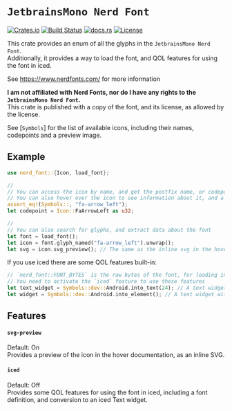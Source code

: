 <!-- cargo-rdme start -->

# `JetbrainsMono Nerd Font`

[![Crates.io](https://img.shields.io/crates/v/nerd_font.svg)](https://crates.io/crates/nerd_font/)
[![Build Status](https://github.com/rscarson/font-map/actions/workflows/tests.yml/badge.svg?branch=master)](https://github.com/rscarson/font-map/actions?query=branch%3Amaster)
[![docs.rs](https://img.shields.io/docsrs/nerd_font)](https://docs.rs/nerd_font/latest/)
[![License](https://img.shields.io/badge/license-MIT-blue.svg)](https://raw.githubusercontent.com/rscarson/nerd_font/master/LICENSE)

This crate provides an enum of all the glyphs in the `JetbrainsMono Nerd Font`.  
Additionally, it provides a way to load the font, and QOL features for using the font in iced.

See <https://www.nerdfonts.com/> for more information

**I am not affiliated with Nerd Fonts, nor do I have any rights to the `JetbrainsMono Nerd Font`.**  
This crate is published with a copy of the font, and its license, as allowed by the license.

See [`Symbols`] for the list of available icons, including their names, codepoints and a preview image.  

## Example

```rust
use nerd_font::{Icon, load_font};

//
// You can access the icon by name, and get the postfix name, or codepoint
// You can also hover over the icon to see information about it, and a preview of the icon (as inline svg)
assert_eq!(Symbols::, "fa-arrow_left");
let codepoint = Icon::FaArrowLeft as u32;

//
// You can also search for glyphs, and extract data about the font
let font = load_font();
let icon = font.glyph_named("fa-arrow_left").unwrap();
let svg = icon.svg_preview(); // The same as the inline svg in the hover
```

If you use iced there are some QOL features built-in:

```rust
// `nerd_font::FONT_BYTES` is the raw bytes of the font, for loading into iced
// You need to activate the `iced` feature to use these features
let text_widget = Symbols::dev::Android.into_text(24); // A text widget with the icon, in the font, size 24
let widget = Symbols::dev::Android.into_element(); // A text widget with the icon, in the default font size

```

## Features

#### `svg-preview`
Default: On  
Provides a preview of the icon in the hover documentation, as an inline SVG.

#### `iced`
Default: Off  
Provides some QOL features for using the font in iced, including a font definition, and conversion to an iced Text widget.

<!-- cargo-rdme end -->
